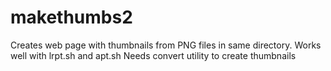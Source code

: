 # makethumbs2

Creates web page with thumbnails from PNG files in same directory.
Works well with lrpt.sh and apt.sh
Needs convert utility to create thumbnails
